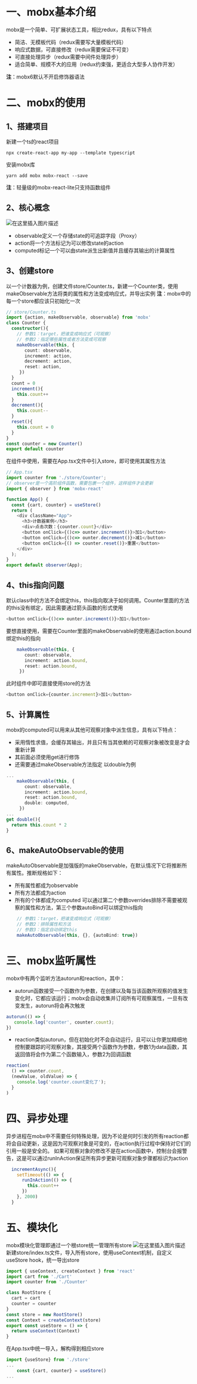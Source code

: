 # 一、mobx基本介绍
mobx是一个简单、可扩展状态工具，相比redux，具有以下特点
- 简洁、无模板代码（redux需要写大量模板代码）
- 响应式数据，可直接修改（redux需要保证不可变）
- 可直接处理异步（redux需要中间件处理异步）
- 适合简单、规模不大的应用（redux约束强，更适合大型多人协作开发）

**注**：mobx6默认不开启修饰器语法
# 二、mobx的使用
## 1、搭建项目
新建一个ts的react项目
```shell
npx create-react-app my-app --template typescript
```
安装mobx库
```shell
yarn add mobx mobx-react --save
```

**注**：轻量级的mobx-react-lite只支持函数组件 
## 2、核心概念
![在这里插入图片描述](https://img-blog.csdnimg.cn/12a7fdc6efe84bbfa24f18c041ecc781.png#pic_center)
- observable定义一个存储state的可追踪字段（Proxy）
- action将一个方法标记为可以修改state的action
- computed标记一个可以由state派生出新值并且缓存其输出的计算属性

## 3、创建store
以一个计数器为例，创建文件store/Counter.ts，新建一个Counter类，使用makeObservable方法将类的属性和方法变成响应式，并导出实例
**注**：mobx中的每一个store都应该只初始化一次
```typescript
// store/Counter.ts
import {action, makeObservable, observable} from 'mobx'
class Counter {
  constructor(){
    // 参数1：target，把谁变成响应式（可观察）
    // 参数2：指定哪些属性或者方法变成可观察
    makeObservable(this, {
       count: observable,
       increment: action,
       decrement: action,
       reset: action,
     })
  }
  count = 0
  increment(){
    this.count++
  }
  decrement(){
    this.count--
  }
  reset(){
    this.count = 0
  }
}
const counter = new Counter()
export default counter 
```
在组件中使用，需要在App.tsx文件中引入store，即可使用其属性方法
```typescript
// App.tsx
import counter from './store/Counter';
// observer是一个高阶组件函数，需要包裹一个组件，这样组件才会更新
import { observer } from 'mobx-react'

function App() {
  const {cart, counter} = useStore()
  return (
    <div className="App">
      <h3>计数器案例</h3>
      <div>点击次数：{counter.count}</div>
      <button onClick={()c=> ounter.increment()}>加1</button>
      <button onClick={()c=> ounter.decrement()}>减1</button>
      <button onClick={() => counter.reset()}>重置</button>
    </div>
  );
}
export default observer(App);

```

## 4、this指向问题
默认class中的方法不会绑定this，this指向取决于如何调用。Counter里面的方法的this没有绑定，因此需要通过箭头函数的形式使用
```typescript
<button onClick={()c=> ounter.increment()}>加1</button>
```
要想直接使用，需要在Counter里面的makeObservable的使用通过action.bound绑定this的指向
```typescript
    makeObservable(this, {
       count: observable,
       increment: action.bound,
       reset: action.bound,
     })
```
此时组件中即可直接使用store的方法
```typescript
<button onClick={counter.increment}>加1</button>
```

## 5、计算属性
mobx的computed可以用来从其他可观察对象中派生信息，具有以下特点：
- 采用惰性求值，会缓存其输出，并且只有当其依赖的可观察对象被改变是才会重新计算
- 其前面必须使用get进行修饰
- 还需要通过makeObservable方法指定
以double为例
```typescript
...
    makeObservable(this, {
       count: observable,
       increment: action.bound,
       reset: action.bound,
       double: computed,
     })
...
get double(){
  return this.count * 2
}
```
## 6、makeAutoObservable的使用
makeAutoObservable是加强版的makeObservable，在默认情况下它将推断所有属性。推断规格如下：
- 所有属性都成为observable
- 所有方法都成为action
- 所有的个体都成为computed
可以通过第二个参数overrides排除不需要被观察的属性和方法，第三个参数autoBind可以绑定this指向
```typescript
    // 参数1：target，把谁变成响应式（可观察）
    // 参数2：排除属性和方法
    // 参数3：指定自动绑定this
    makeAutoObservable(this, {}, {autoBind: true})
```
# 三、mobx监听属性
mobx中有两个监听方法autorun和reaction，其中：
- autorun函数接受一个函数作为参数，在创建以及每当该函数所观察的值发生变化时，它都应该运行；mobx会自动收集并订阅所有可观察属性，一旦有改变发生，autorun将会再次触发
```typescript
autorun(() => {
   console.log('counter', counter.count);
})
```
- reaction类似autorun，但在初始化时不会自动运行，且可以让你更加精细地控制要跟踪的可观察对象，其接受两个函数作为参数，参数1为data函数，其返回值将会作为第二个函数输入，参数2为回调函数
```typescript
reaction(
  () => counter.count,
  (newValue, oldValue) => {
    console.log('counter.count变化了');
  }
)
```
# 四、异步处理
异步进程在mobx中不需要任何特殊处理，因为不论是何时引发的所有reaction都将会自动更新，这是因为可观察对象是可变的，在action执行过程中保持对它们的引用一般是安全的。
如果可观察对象的修改不是在action函数中，控制台会报警告，这是可以通过runInAction保证所有异步更新可观察对象步骤都标识为action
```typescript
  incrementAsync(){
    setTimeout(() => {
      runInAction(() => {
        this.count++
      })
    }, 2000)
  }
```
# 五、模块化
mobx模块化管理即通过一个根store统一管理所有store
![在这里插入图片描述](https://img-blog.csdnimg.cn/d64142dc63724a789d5d4c3316f3778a.png#pic_center)
新建store/index.ts文件，导入所有store，使用useContext机制，自定义useStore hook，统一导出store
```typescript
import { useContext, createContext } from 'react'
import cart from './Cart'
import counter from './Counter'

class RootStore {
  cart = cart
  counter = counter
}
const store = new RootStore()
const Context = createContext(store)
export const useStore = () => {
  return useContext(Context)
}
```
在App.tsx中统一导入，解构得到相应store
```typescript
import {useStore} from './store'
...
	const {cart, counter} = useStore()
...
```

